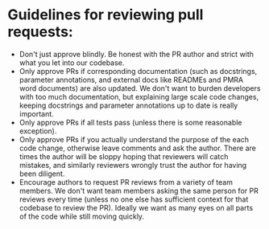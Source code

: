 # Guidelines for reviewing pull requests:
- Don't just approve blindly. Be honest with the PR author and strict with what you let into our codebase.
- Only approve PRs if corresponding documentation (such as docstrings, parameter annotations, and external docs like READMEs and PMRA word documents) are also updated. We don't want to burden developers with too much documentation, but explaining large scale code changes, keeping docstrings and parameter annotations up to date is really important.
- Only approve PRs if all tests pass (unless there is some reasonable exception).
- Only approve PRs if you actually understand the purpose of the each code change, otherwise leave comments and ask the author. There are times the author will be sloppy hoping that reviewers will catch mistakes, and similarly reviewers wrongly trust the author for having been diligent.
- Encourage authors to request PR reviews from a variety of team members. We don't want team members asking the same person for PR reviews every time (unless no one else has sufficient context for that codebase to review the PR). Ideally we want as many eyes on all parts of the code while still moving quickly.